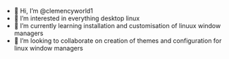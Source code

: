 - 👋 Hi, I’m @clemencyworld1
- 👀 I’m interested in everything desktop linux
- 🌱 I’m currently learning installation and customisation of linuux window managers
- 💞️ I’m looking to collaborate on creation of themes and configuration for linux window managers

<!---
clemencyworld1/clemencyworld1 is a ✨ special ✨ repository because its `README.md` (this file) appears on your GitHub profile.
You can click the Preview link to take a look at your changes.
--->
